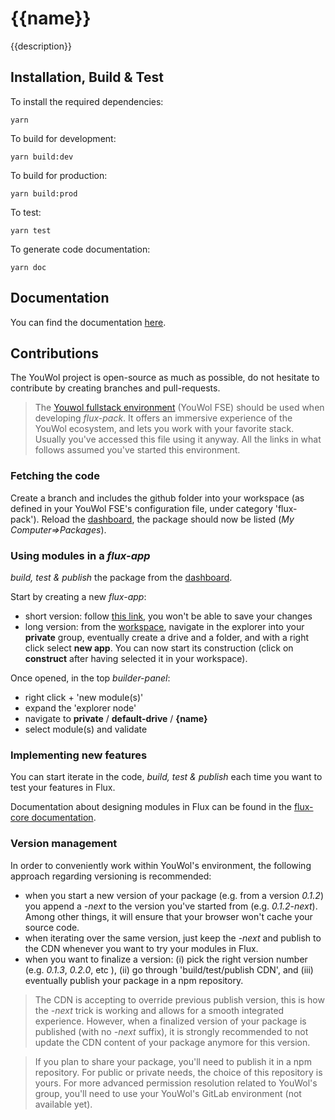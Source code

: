 # {{name}}


{{description}}


## Installation, Build & Test 

To install the required dependencies:
```shell
yarn 
```

To build for development:
```shell
yarn build:dev
```

To build for production:
```shell
yarn build:prod
```

To test:
```shell
yarn test
```

To generate code documentation:
```shell
yarn doc
```
## Documentation

You can find the documentation [here]({{link_documentation}}).


## Contributions

The YouWol project is open-source as much as possible, 
do not hesitate to contribute by creating branches and pull-requests.

> The [Youwol fullstack environment](https://pypi.org/project/youwol/) (YouWol FSE) should be used when developing
> *flux-pack*. It offers an immersive experience of the YouWol ecosystem, and lets
> you work with your favorite stack. Usually you've accessed this file using it anyway.
> All the links in what follows assumed you've started this environment.

### Fetching the code

Create a branch and includes the github folder
into your workspace (as defined in your YouWol FSE's configuration file, under
category 'flux-pack'). Reload the [dashboard](/ui/dashboard-developer/), 
the package should now be listed (*My Computer=>Packages*).

### Using modules in a *flux-app*

*build, test & publish* the package from the [dashboard](/ui/dashboard-developer/).

Start by creating a new *flux-app*:
-    short version: follow [this link](/ui/flux-builder/?uri=%7B%22name%22%3A%22new%20flux-project%22%2C%22description%22%3A%22%22%2C%22runnerRendering%22%3A%7B%22layout%22%3A%22%22%2C%22style%22%3A%22%22%7D%2C%22builderRendering%22%3A%7B%22descriptionsBoxes%22%3A%5B%5D%2C%22modulesView%22%3A%5B%5D%2C%22connectionsView%22%3A%5B%5D%7D%2C%22requirements%22%3A%7B%22fluxComponents%22%3A%5B%5D%2C%22fluxPacks%22%3A%5B%5D%2C%22libraries%22%3A%7B%7D%2C%22loadingGraph%22%3A%7B%22graphType%22%3A%22sequential-v1%22%2C%22lock%22%3A%5B%5D%2C%22definition%22%3A%5B%5B%5D%5D%7D%7D%2C%22workflow%22%3A%7B%22modules%22%3A%5B%5D%2C%22connections%22%3A%5B%5D%2C%22plugins%22%3A%5B%5D%2C%22rootLayerTree%22%3A%7B%22layerId%22%3A%22rootLayer%22%2C%22moduleIds%22%3A%5B%5D%2C%22title%22%3A%22rootLayer%22%2C%22children%22%3A%5B%5D%7D%7D%7D), you won't be able to save your changes
-   long version: from the [workspace](/ui/workspace-explorer/), navigate in the explorer into your **private** group,
eventually create a drive and a folder, and with a right click select **new app**. You can now start its construction (click 
on **construct** after having selected it in your workspace).

Once opened, in the top *builder-panel*:
-    right click + 'new module(s)'
-    expand the 'explorer node'
-    navigate to **private** / **default-drive** / **{name}**
-    select module(s) and validate

### Implementing new features

You can start iterate in the code, *build, test & publish* each time
you want to test your features in Flux. 

Documentation about designing modules in Flux can be found in the
[flux-core documentation](/api/assets-gateway/raw/package/QHlvdXdvbC9mbHV4LWNvcmU=/latest/dist/docs/modules/core_concepts.html).


### Version management 

In order to conveniently work within YouWol's environment, the following 
approach regarding versioning is recommended:
-   when you start a new version of your package (e.g. from a version *0.1.2*)
you append a *-next* to the version you've started from (e.g. *0.1.2-next*). 
    Among other things, it will ensure that your browser won't cache your source code.
-   when iterating over the same version, just keep the *-next* and publish to the CDN
    whenever you want to try your modules in Flux.
-   when you want to finalize a version: (i) pick the right version number 
    (e.g. *0.1.3*, *0.2.0*, etc ), (ii) go through 'build/test/publish CDN', 
    and (iii) eventually publish your package in a npm repository.

> The CDN is accepting to override previous publish version, this
> is how the *-next* trick is working and allows for a smooth integrated 
> experience. However, when a finalized version of your package is published
> (with no *-next* suffix), it is strongly recommended to not update the
> CDN content of your package anymore for this version.

> If you plan to share your package, you'll need to publish it in a npm repository.
> For public or private needs, the choice of this repository is yours.
> For more advanced permission resolution related to YouWol's group, you'll need to use your 
> YouWol's GitLab environment (not available yet).
